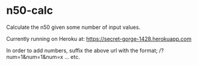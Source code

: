 n50-calc
========

Calculate the n50 given some number of input values.

Currently running on Heroku at: https://secret-gorge-1428.herokuapp.com

In order to add numbers, suffix the above url with the format; /?num=1&num=1&num=x ... etc.